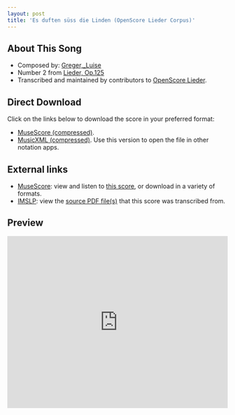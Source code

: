 ```yaml
---
layout: post
title: 'Es duften süss die Linden (OpenScore Lieder Corpus)'
---
```


## About This Song

- Composed by: [Greger,_Luise](https://fourscoreandmore.org/openscore/lieder/Greger,_Luise)
- Number 2 from [Lieder, Op.125](https://fourscoreandmore.org/openscore/lieder/Greger,_Luise/Lieder,_Op.125)
- Transcribed and maintained by contributors to [OpenScore Lieder].

[OpenScore Lieder]: https://musescore.com/openscore-lieder-corpus

## Direct Download

Click on the links below to download the score in your preferred format:
- [MuseScore (compressed)](https://github.com/openscore/lieder/blob/main/scores/Greger,_Luise/Lieder,_Op.125/2_Es_duften_süss_die_Linden/lc6171433.mscz?raw=true).
- [MusicXML (compressed)](https://github.com/openscore/lieder/blob/main/scores/Greger,_Luise/Lieder,_Op.125/2_Es_duften_süss_die_Linden/lc6171433.mxl?raw=true). Use this version to open the file in other notation apps.

## External links

- [MuseScore]: view and listen to [this score][MuseScore], or download in a variety of formats.
- [IMSLP]: view the [source PDF file(s)][IMSLP] that this score was transcribed from.

[MuseScore]: https://musescore.com/score/6171433
[IMSLP]: https://imslp.org/wiki/Special:ReverseLookup/625315

## Preview

<iframe width="100%" height="394" src="https://musescore.com/openscore-lieder-corpus/scores/6171433/embed" frameborder="0" allowfullscreen allow="autoplay; fullscreen"></iframe>
